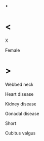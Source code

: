 # .

# <

X

Female

# >

Webbed neck

Heart disease

Kidney disease

Gonadal disease

Short

Cubitus valgus
